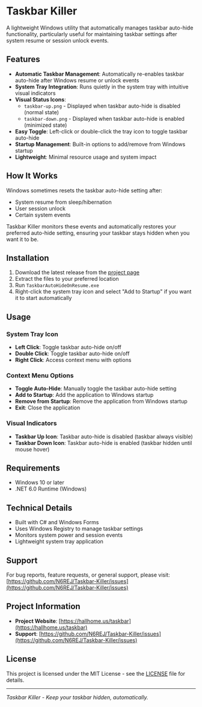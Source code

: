 # Taskbar Killer

A lightweight Windows utility that automatically manages taskbar auto-hide functionality, particularly useful for maintaining taskbar settings after system resume or session unlock events.

## Features

- **Automatic Taskbar Management**: Automatically re-enables taskbar auto-hide after Windows resume or unlock events
- **System Tray Integration**: Runs quietly in the system tray with intuitive visual indicators
- **Visual Status Icons**: 
  - `taskbar-up.png` - Displayed when taskbar auto-hide is disabled (normal state)
  - `taskbar-down.png` - Displayed when taskbar auto-hide is enabled (minimized state)
- **Easy Toggle**: Left-click or double-click the tray icon to toggle taskbar auto-hide
- **Startup Management**: Built-in options to add/remove from Windows startup
- **Lightweight**: Minimal resource usage and system impact

## How It Works

Windows sometimes resets the taskbar auto-hide setting after:
- System resume from sleep/hibernation
- User session unlock
- Certain system events

Taskbar Killer monitors these events and automatically restores your preferred auto-hide setting, ensuring your taskbar stays hidden when you want it to be.

## Installation

1. Download the latest release from the [project page](https://hallhome.us/taskbar)
2. Extract the files to your preferred location
3. Run `TaskbarAutoHideOnResume.exe`
4. Right-click the system tray icon and select "Add to Startup" if you want it to start automatically

## Usage

### System Tray Icon
- **Left Click**: Toggle taskbar auto-hide on/off
- **Double Click**: Toggle taskbar auto-hide on/off
- **Right Click**: Access context menu with options

### Context Menu Options
- **Toggle Auto-Hide**: Manually toggle the taskbar auto-hide setting
- **Add to Startup**: Add the application to Windows startup
- **Remove from Startup**: Remove the application from Windows startup
- **Exit**: Close the application

### Visual Indicators
- **Taskbar Up Icon**: Taskbar auto-hide is disabled (taskbar always visible)
- **Taskbar Down Icon**: Taskbar auto-hide is enabled (taskbar hidden until mouse hover)

## Requirements

- Windows 10 or later
- .NET 6.0 Runtime (Windows)

## Technical Details

- Built with C# and Windows Forms
- Uses Windows Registry to manage taskbar settings
- Monitors system power and session events
- Lightweight system tray application

## Support

For bug reports, feature requests, or general support, please visit:
[https://github.com/N6REJ/Taskbar-Killer/issues](https://github.com/N6REJ/Taskbar-Killer/issues)

## Project Information

- **Project Website**: [https://hallhome.us/taskbar](https://hallhome.us/taskbar)
- **Support**: [https://github.com/N6REJ/Taskbar-Killer/issues](https://github.com/N6REJ/Taskbar-Killer/issues)

## License

This project is licensed under the MIT License - see the [LICENSE](LICENSE) file for details.

---

*Taskbar Killer - Keep your taskbar hidden, automatically.*
